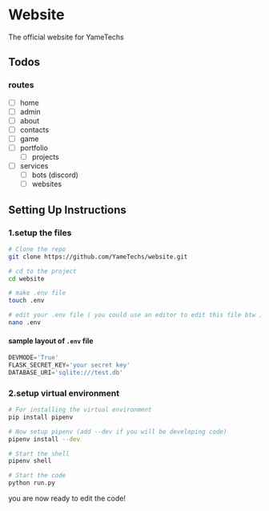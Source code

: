 # Website

The official website for YameTechs

## Todos

### routes

- [ ] home
- [ ] admin
- [ ] about
- [ ] contacts
- [ ] game
- [ ] portfolio
  - [ ] projects
- [ ] services
  - [ ] bots (discord)
  - [ ] websites

## Setting Up Instructions

### 1.setup the files

```bash
# Clone the repo
git clone https://github.com/YameTechs/website.git

# cd to the project
cd website

# make .env file
touch .env

# edit your .env file ( you could use an editor to edit this file btw )
nano .env
```

#### sample layout of `.env` file

```python
DEVMODE='True'
FLASK_SECRET_KEY='your secret key'
DATABASE_URI='sqlite:///test.db'
```

### 2.setup virtual environment

```bash
# For installing the virtual environment
pip install pipenv

# Now setup pipenv (add --dev if you will be developing code)
pipenv install --dev

# Start the shell
pipenv shell

# Start the code
python run.py
```

you are now ready to edit the code!
